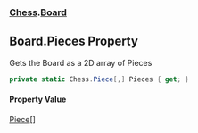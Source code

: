 ### [Chess](Chess.md 'Chess').[Board](Chess.Board.md 'Chess.Board')

## Board.Pieces Property

Gets the Board as a 2D array of Pieces

```csharp
private static Chess.Piece[,] Pieces { get; }
```

#### Property Value
[Piece](Chess.Piece.md 'Chess.Piece')[[]](https://docs.microsoft.com/en-us/dotnet/api/System.Array 'System.Array')